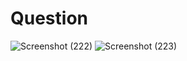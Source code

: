 # Question

![Screenshot (222)](https://github.com/aradhanayada/PW-assignment1-solution/assets/103102710/d86da087-7515-4cc5-9052-b1ac4bae0061)
![Screenshot (223)](https://github.com/aradhanayada/PW-assignment1-solution/assets/103102710/05b53250-b131-484e-b595-38fdfc1267f4)

